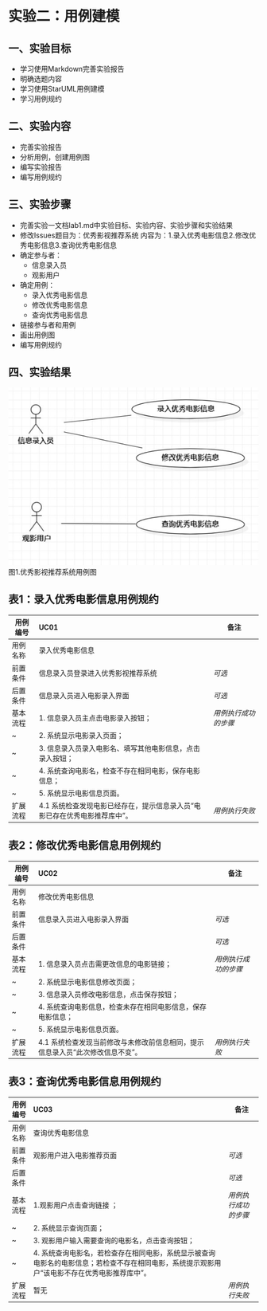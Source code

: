 # 实验二：用例建模

## 一、实验目标
- 学习使用Markdown完善实验报告  
- 明确选题内容  
- 学习使用StarUML用例建模  
- 学习用例规约 
## 二、实验内容

- 完善实验报告  
- 分析用例，创建用例图  
- 编写实验报告  
- 编写用例规约  

## 三、实验步骤

- 完善实验一文档lab1.md中实验目标、实验内容、实验步骤和实验结果  
- 修改Issues题目为：优秀影视推荐系统 内容为：1.录入优秀电影信息2.修改优秀电影信息3.查询优秀电影信息  
- 确定参与者：
    - 信息录入员  
    - 观影用户  
- 确定用例：
    - 录入优秀电影信息  
    - 修改优秀电影信息  
    - 查询优秀电影信息    
- 链接参与者和用例    
- 画出用例图  
- 编写用例规约  
## 四、实验结果

![用例图](./Lab2_UseCaseDiagram.jpg)  
图1.优秀影视推荐系统用例图  

## 表1：录入优秀电影信息用例规约  

用例编号  | UC01 | 备注  
-|:-|-  
用例名称  | 录入优秀电影信息   |   
前置条件  | 信息录入员登录进入优秀影视推荐系统   | *可选*   
后置条件  | 信息录入员进入电影录入界面     | *可选*   
基本流程  | 1. 信息录入员主点击电影录入按钮；  |*用例执行成功的步骤*    
~| 2. 系统显示电影录入页面；  |   
~| 3. 信息录入员录入电影名、填写其他电影信息，点击录入按钮；  |   
~| 4. 系统查询电影名，检查不存在相同电影，保存电影信息；  |   
~| 5. 系统显示电影信息页面。  |  
扩展流程  | 4.1 系统检查发现电影已经存在，提示信息录入员“电影已存在优秀电影推荐库中”。 |*用例执行失败*    


## 表2：修改优秀电影信息用例规约  

用例编号  | UC02 | 备注  
-|:-|-  
用例名称  | 修改优秀电影信息  |   
前置条件  | 信息录入员进入电影录入界面   | *可选*   
后置条件  |    | *可选*   
基本流程  | 1. 信息录入员点击需更改信息的电影链接；  |*用例执行成功的步骤*    
~| 2. 系统显示电影信息修改页面；  |   
~| 3. 信息录入员修改电影信息，点击保存按钮；  |   
~| 4. 系统查询电影信息，检查未存在相同电影信息，保存电影信息；  |   
~| 5. 系统显示电影信息页面。  |  
扩展流程  | 4.1 系统检查发现当前修改与未修改前信息相同，提示信息录入员“此次修改信息不变”。  |*用例执行失败*    

## 表3：查询优秀电影信息用例规约

用例编号  | UC03 | 备注  
-|:-|-  
用例名称  | 查询优秀电影信息  |   
前置条件  | 观影用户进入电影推荐页面   | *可选*   
后置条件  |     | *可选*   
基本流程  | 1.观影用户点击查询链接 ；  |*用例执行成功的步骤*    
~| 2. 系统显示查询页面；  |   
~| 3. 观影用户输入需要查询的电影名，点击查询按钮；  |   
~| 4. 系统查询电影名，若检查存在相同电影，系统显示被查询电影名的电影信息；若检查不存在相同电影，系统提示观影用户“该电影不存在优秀电影推荐库中”。|   
扩展流程  | 暂无  |*用例执行失败* 
